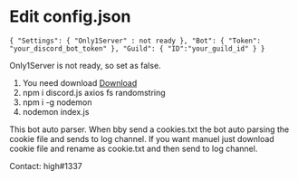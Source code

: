 

# Edit config.json

``{
    "Settings": {
        "Only1Server" : not ready
    },
    "Bot": {
        "Token": "your_discord_bot_token"
    },
    "Guild": {
        "ID":"your_guild_id"
    }
}``


Only1Server is not ready, so set as false. 

1) You need download [Download](https://nodejs.org/en)
2) npm i discord.js axios fs randomstring
3) npm i -g nodemon
4) nodemon index.js


This bot auto parser. 
When bby send a cookies.txt the bot auto parsing the cookie file and sends to log channel.
If you want manuel just download cookie file and rename as cookie.txt and then send to log channel.


Contact: high#1337
